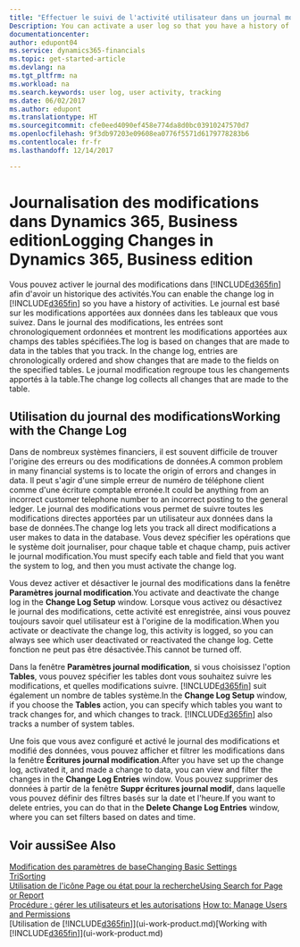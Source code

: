 ```yaml
---
title: "Effectuer le suivi de l'activité utilisateur dans un journal modification| Microsoft Docs"
Description: You can activate a user log so that you have a history of any changes made to data in tracked tables.
documentationcenter: 
author: edupont04
ms.service: dynamics365-financials
ms.topic: get-started-article
ms.devlang: na
ms.tgt_pltfrm: na
ms.workload: na
ms.search.keywords: user log, user activity, tracking
ms.date: 06/02/2017
ms.author: edupont
ms.translationtype: HT
ms.sourcegitcommit: cfe0eed4090ef458e774da8d0bc03910247570d7
ms.openlocfilehash: 9f3db97203e09608ea0776f5571d6179778283b6
ms.contentlocale: fr-fr
ms.lasthandoff: 12/14/2017

---
```

# <a name="logging-changes-in-dynamics-365-business-edition"></a><span data-ttu-id="efa56-102">Journalisation des modifications dans Dynamics 365, Business edition</span><span class="sxs-lookup"><span data-stu-id="efa56-102">Logging Changes in Dynamics 365, Business edition</span></span> 
<span data-ttu-id="efa56-103">Vous pouvez activer le journal des modifications dans [!INCLUDE[d365fin](includes/d365fin_md.md)] afin d'avoir un historique des activités.</span><span class="sxs-lookup"><span data-stu-id="efa56-103">You can enable the change log in [!INCLUDE[d365fin](includes/d365fin_md.md)] so you have a history of activities.</span></span> <span data-ttu-id="efa56-104">Le journal est basé sur les modifications apportées aux données dans les tableaux que vous suivez. Dans le journal des modifications, les entrées sont chronologiquement ordonnées et montrent les modifications apportées aux champs des tables spécifiées.</span><span class="sxs-lookup"><span data-stu-id="efa56-104">The log is based on changes that are made to data in the tables that you track. In the change log, entries are chronologically ordered and show changes that are made to the fields on the specified tables.</span></span> <span data-ttu-id="efa56-105">Le journal modification regroupe tous les changements apportés à la table.</span><span class="sxs-lookup"><span data-stu-id="efa56-105">The change log collects all changes that are made to the table.</span></span>  

## <a name="working-with-the-change-log"></a><span data-ttu-id="efa56-106">Utilisation du journal des modifications</span><span class="sxs-lookup"><span data-stu-id="efa56-106">Working with the Change Log</span></span>
<span data-ttu-id="efa56-107">Dans de nombreux systèmes financiers, il est souvent difficile de trouver l'origine des erreurs ou des modifications de données.</span><span class="sxs-lookup"><span data-stu-id="efa56-107">A common problem in many financial systems is to locate the origin of errors and changes in data.</span></span> <span data-ttu-id="efa56-108">Il peut s'agir d'une simple erreur de numéro de téléphone client comme d'une écriture comptable erronée.</span><span class="sxs-lookup"><span data-stu-id="efa56-108">It could be anything from an incorrect customer telephone number to an incorrect posting to the general ledger.</span></span> <span data-ttu-id="efa56-109">Le journal des modifications vous permet de suivre toutes les modifications directes apportées par un utilisateur aux données dans la base de données.</span><span class="sxs-lookup"><span data-stu-id="efa56-109">The change log lets you track all direct modifications a user makes to data in the database.</span></span> <span data-ttu-id="efa56-110">Vous devez spécifier les opérations que le système doit journaliser, pour chaque table et chaque champ, puis activer le journal modification.</span><span class="sxs-lookup"><span data-stu-id="efa56-110">You must specify each table and field that you want the system to log, and then you must activate the change log.</span></span>  

<span data-ttu-id="efa56-111">Vous devez activer et désactiver le journal des modifications dans la fenêtre **Paramètres journal modification**.</span><span class="sxs-lookup"><span data-stu-id="efa56-111">You activate and deactivate the change log in the **Change Log Setup** window.</span></span> <span data-ttu-id="efa56-112">Lorsque vous activez ou désactivez le journal des modifications, cette activité est enregistrée, ainsi vous pouvez toujours savoir quel utilisateur est à l'origine de la modification.</span><span class="sxs-lookup"><span data-stu-id="efa56-112">When you activate or deactivate the change log, this activity is logged, so you can always see which user deactivated or reactivated the change log.</span></span> <span data-ttu-id="efa56-113">Cette fonction ne peut pas être désactivée.</span><span class="sxs-lookup"><span data-stu-id="efa56-113">This cannot be turned off.</span></span>  

<span data-ttu-id="efa56-114">Dans la fenêtre **Paramètres journal modification**, si vous choisissez l'option **Tables**, vous pouvez spécifier les tables dont vous souhaitez suivre les modifications, et quelles modifications suivre. [!INCLUDE[d365fin](includes/d365fin_md.md)] suit également un nombre de tables système.</span><span class="sxs-lookup"><span data-stu-id="efa56-114">In the **Change Log Setup** window, if you choose the **Tables** action, you can specify which tables you want to track changes for, and which changes to track. [!INCLUDE[d365fin](includes/d365fin_md.md)] also tracks a number of system tables.</span></span>

<span data-ttu-id="efa56-115">Une fois que vous avez configuré et activé le journal des modifications et modifié des données, vous pouvez afficher et filtrer les modifications dans la fenêtre **Écritures journal modification**.</span><span class="sxs-lookup"><span data-stu-id="efa56-115">After you have set up the change log, activated it, and made a change to data, you can view and filter the changes in the **Change Log Entries** window.</span></span> <span data-ttu-id="efa56-116">Vous pouvez supprimer des données à partir de la fenêtre **Suppr écritures journal modif**, dans laquelle vous pouvez définir des filtres basés sur la date et l'heure.</span><span class="sxs-lookup"><span data-stu-id="efa56-116">If you want to delete entries, you can do that in the **Delete Change Log Entries** window, where you can set filters based on dates and time.</span></span>  

## <a name="see-also"></a><span data-ttu-id="efa56-117">Voir aussi</span><span class="sxs-lookup"><span data-stu-id="efa56-117">See Also</span></span>
[<span data-ttu-id="efa56-118">Modification des paramètres de base</span><span class="sxs-lookup"><span data-stu-id="efa56-118">Changing Basic Settings</span></span>](ui-change-basic-settings.md)  
[<span data-ttu-id="efa56-119">Tri</span><span class="sxs-lookup"><span data-stu-id="efa56-119">Sorting</span></span>](ui-sorting.md)  
[<span data-ttu-id="efa56-120">Utilisation de l'icône Page ou état pour la recherche</span><span class="sxs-lookup"><span data-stu-id="efa56-120">Using Search for Page or Report</span></span>](ui-search.md)  
<span data-ttu-id="efa56-121">[Procédure : gérer les utilisateurs et les autorisations](ui-how-users-permissions.md)  </span><span class="sxs-lookup"><span data-stu-id="efa56-121">[How to: Manage Users and Permissions](ui-how-users-permissions.md)  </span></span>  
<span data-ttu-id="efa56-122">[Utilisation de [!INCLUDE[d365fin](includes/d365fin_md.md)]](ui-work-product.md)</span><span class="sxs-lookup"><span data-stu-id="efa56-122">[Working with [!INCLUDE[d365fin](includes/d365fin_md.md)]](ui-work-product.md)</span></span>  

